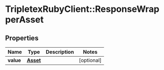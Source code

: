 # TripletexRubyClient::ResponseWrapperAsset

## Properties
Name | Type | Description | Notes
------------ | ------------- | ------------- | -------------
**value** | [**Asset**](Asset.md) |  | [optional] 


